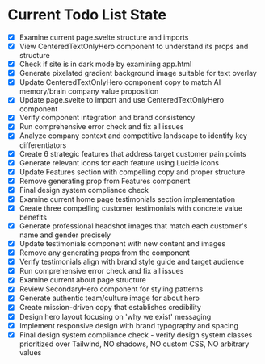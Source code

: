 <!-- DO NOT EDIT - Managed by todo_list tool -->
<!-- Updated: 2025-09-30T11:56:56.345Z -->

# Current Todo List State

- [x] Examine current page.svelte structure and imports
- [x] View CenteredTextOnlyHero component to understand its props and structure
- [x] Check if site is in dark mode by examining app.html
- [x] Generate pixelated gradient background image suitable for text overlay
- [x] Update CenteredTextOnlyHero component copy to match AI memory/brain company value proposition
- [x] Update page.svelte to import and use CenteredTextOnlyHero component
- [x] Verify component integration and brand consistency
- [x] Run comprehensive error check and fix all issues
- [x] Analyze company context and competitive landscape to identify key differentiators
- [x] Create 6 strategic features that address target customer pain points
- [x] Generate relevant icons for each feature using Lucide icons
- [x] Update Features section with compelling copy and proper structure
- [x] Remove generating prop from Features component
- [x] Final design system compliance check
- [x] Examine current home page testimonials section implementation
- [x] Create three compelling customer testimonials with concrete value benefits
- [x] Generate professional headshot images that match each customer's name and gender precisely
- [x] Update testimonials component with new content and images
- [x] Remove any generating props from the component
- [x] Verify testimonials align with brand style guide and target audience
- [x] Run comprehensive error check and fix all issues
- [x] Examine current about page structure
- [x] Review SecondaryHero component for styling patterns
- [x] Generate authentic team/culture image for about hero
- [x] Create mission-driven copy that establishes credibility
- [x] Design hero layout focusing on 'why we exist' messaging
- [x] Implement responsive design with brand typography and spacing
- [x] Final design system compliance check - verify design system classes prioritized over Tailwind, NO shadows, NO custom CSS, NO arbitrary values
